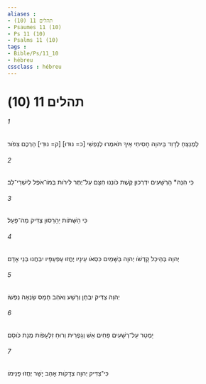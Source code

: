 ```yaml
---
aliases : 
- תהלים 11 (10)
- Psaumes 11 (10)
- Ps 11 (10)
- Psalms 11 (10)
tags : 
- Bible/Ps/11_10
- hébreu
cssclass : hébreu
---
```


# תהלים 11 (10)

###### 1
לַמְנַצֵּחַ לְדָוִד בַּיהוָה חָסִיתִי אֵיךְ תֹּאמְרוּ לְנַפְשִׁי [כ= נוּדוּ] [ק= נוּדִי] הַרְכֶם צִפֹּור׃
###### 2
כִּי הִנֵּה* הָרְשָׁעִים יִדְרְכוּן קֶשֶׁת כֹּונְנוּ חִצָּם עַל־יֶתֶר לִירֹות בְּמֹו־אֹפֶל לְיִשְׁרֵי־לֵב׃
###### 3
כִּי הַשָּׁתֹות יֵהָרֵסוּן צַדִּיק מַה־פָּעָל׃
###### 4
יְהוָה בְּהֵיכַל קָדְשֹׁו יְהוָה בַּשָּׁמַיִם כִּסְאֹו עֵינָיו יֶחֱזוּ עַפְעַפָּיו יִבְחֲנוּ בְּנֵי אָדָם׃
###### 5
יְהוָה צַדִּיק יִבְחָן וְרָשָׁע וְאֹהֵב חָמָס שָׂנְאָה נַפְשֹׁו׃
###### 6
יַמְטֵר עַל־רְשָׁעִים פַּחִים אֵשׁ וְגָפְרִית וְרוּחַ זִלְעָפֹות מְנָת כֹּוסָם׃
###### 7
כִּי־צַדִּיק יְהוָה צְדָקֹות אָהֵב יָשָׁר יֶחֱזוּ פָנֵימֹו׃
